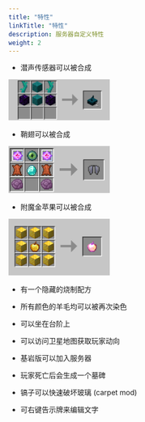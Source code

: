 ```yaml
---
title: "特性"
linkTitle: "特性"
description: 服务器自定义特性
weight: 2
---
```


- 潜声传感器可以被合成

<img src="/sculk-sensor-recipe.png" alt="潜声传感器" width="200"/>

- 鞘翅可以被合成

<img src="/elytra-recipe.png" alt="鞘翅" width="200"/>

- 附魔金苹果可以被合成

<img src="/ench-golden-apple-recipe.png" alt="附魔金苹果" width="200"/>

- 有一个隐藏的烧制配方

- 所有颜色的羊毛均可以被再次染色

- 可以坐在台阶上

- 可以访问卫星地图获取玩家动向

- 基岩版可以加入服务器

- 玩家死亡后会生成一个墓碑

- 镐子可以快速破坏玻璃 (carpet mod)

- 可右键告示牌来编辑文字


